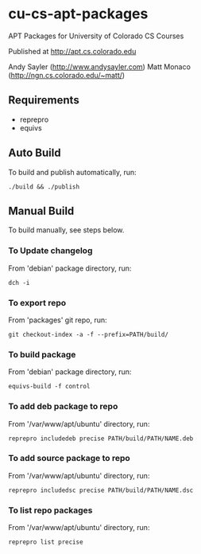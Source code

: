 cu-cs-apt-packages
==================

APT Packages for University of Colorado CS Courses

Published at http://apt.cs.colorado.edu

Andy Sayler (http://www.andysayler.com)
Matt Monaco (http://ngn.cs.colorado.edu/~matt/)

Requirements
------------

* reprepro
* equivs

Auto Build
----------

To build and publish automatically, run:

    ./build && ./publish


Manual Build
------------
To build manually, see steps below.

### To Update changelog

From 'debian' package directory, run:

    dch -i

### To export repo

From 'packages' git repo, run:

    git checkout-index -a -f --prefix=PATH/build/

### To build package

From 'debian' package directory, run:

    equivs-build -f control

### To add deb package to repo

From '/var/www/apt/ubuntu' directory, run:

    reprepro includedeb precise PATH/build/PATH/NAME.deb

### To add source package to repo

From '/var/www/apt/ubuntu' directory, run:

    reprepro includedsc precise PATH/build/PATH/NAME.dsc

### To list repo packages

From '/var/www/apt/ubuntu' directory, run:

    reprepro list precise
